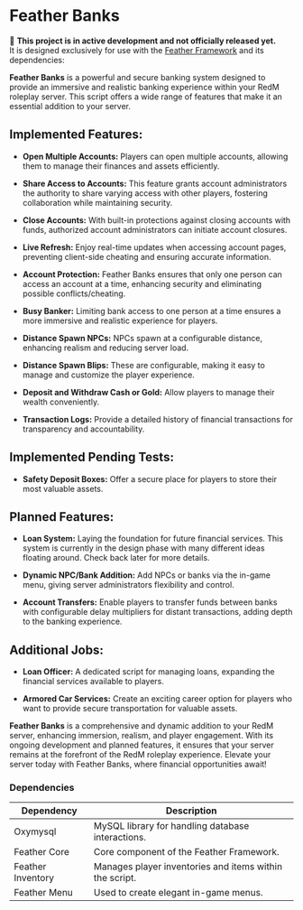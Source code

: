 # Feather Banks

🚧 **This project is in active development and not officially released yet.**  
It is designed exclusively for use with the [Feather Framework](https://github.com/FeatherFramework) and its dependencies:

**Feather Banks** is a powerful and secure banking system designed to provide an immersive and realistic banking experience within your RedM roleplay server. This script offers a wide range of features that make it an essential addition to your server.

## Implemented Features:

-   **Open Multiple Accounts:** Players can open multiple accounts, allowing them to manage their finances and assets efficiently.

-   **Share Access to Accounts:** This feature grants account administrators the authority to share varying access with other players, fostering collaboration while maintaining security.

-   **Close Accounts:** With built-in protections against closing accounts with funds, authorized account administrators can initiate account closures.

-   **Live Refresh:** Enjoy real-time updates when accessing account pages, preventing client-side cheating and ensuring accurate information.

-   **Account Protection:** Feather Banks ensures that only one person can access an account at a time, enhancing security and eliminating possible conflicts/cheating.

-   **Busy Banker:** Limiting bank access to one person at a time ensures a more immersive and realistic experience for players.

-   **Distance Spawn NPCs:** NPCs spawn at a configurable distance, enhancing realism and reducing server load.

-   **Distance Spawn Blips:** These are configurable, making it easy to manage and customize the player experience.

-   **Deposit and Withdraw Cash or Gold:** Allow players to manage their wealth conveniently.

-   **Transaction Logs:** Provide a detailed history of financial transactions for transparency and accountability.

## Implemented Pending Tests:

-   **Safety Deposit Boxes:** Offer a secure place for players to store their most valuable assets.

## Planned Features:

-   **Loan System:** Laying the foundation for future financial services. This system is currently in the design phase with many different ideas floating around. Check back later for more details.

-   **Dynamic NPC/Bank Addition:** Add NPCs or banks via the in-game menu, giving server administrators flexibility and control.

-   **Account Transfers:** Enable players to transfer funds between banks with configurable delay multipliers for distant transactions, adding depth to the banking experience.

## Additional Jobs:

-   **Loan Officer:** A dedicated script for managing loans, expanding the financial services available to players.

-   **Armored Car Services:** Create an exciting career option for players who want to provide secure transportation for valuable assets.

**Feather Banks** is a comprehensive and dynamic addition to your RedM server, enhancing immersion, realism, and player engagement. With its ongoing development and planned features, it ensures that your server remains at the forefront of the RedM roleplay experience. Elevate your server today with Feather Banks, where financial opportunities await!

### Dependencies

| Dependency        | Description                                             |
| ----------------- | ------------------------------------------------------- |
| Oxymysql          | MySQL library for handling database interactions.       |
| Feather Core      | Core component of the Feather Framework.                |
| Feather Inventory | Manages player inventories and items within the script. |
| Feather Menu      | Used to create elegant in-game menus.                   |
